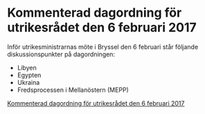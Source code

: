 # Kommenterad dagordning för utrikesrådet den 6 februari 2017

Inför utrikesministrarnas möte i Bryssel den 6 februari står följande diskussionspunkter på dagordningen:

* Libyen
* Egypten
* Ukraina
* Fredsprocessen i Mellanöstern (MEPP)

[Kommenterad dagordning för utrikesrådet den 6 februari 2017](/contentassets/607058abcd5b402f9626f70ebc8f4ae1/170130-kommenterad-dagordning-fac-6-februari.docx "Kommenterad dagordning för utrikesrådet den 6 februari 2017")
